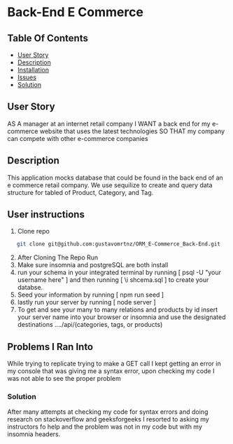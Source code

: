 # Back-End E Commerce 

## Table Of Contents
- [User Story](#User-Story)
- [Description](#Description)
- [Installation](#User-Instructions)
- [Issues](#Problmes-I-Ran-Into)
- [Solution](#Solution)


## User Story
AS A manager at an internet retail company
I WANT a back end for my e-commerce website that uses the latest technologies
SO THAT my company can compete with other e-commerce companies

## Description 
This application mocks database that could be found in the back end of an e commerce retail company. We use sequilize to create and query data structure for tabled of Product, Category, and Tag.

## User instructions
1. Clone repo
 ```bash
    git clone git@github.com:gustavomrtnz/ORM_E-Commerce_Back-End.git
 ```
2. After Cloning The Repo Run
4. Make sure insomnia and postgreSQL are both install
4. run your schema in your integrated terminal by running [ psql -U "your username here" ] and then running [ \i shcema.sql ] to create your databse.
5. Seed your information by running [ npm run seed ]
6. lastly run your server by running [ node server ]
7. To get and see your many to many relations and products by id insert your server name into your browser or insomnia and use the designated destinations ..../api/(categories, tags, or products)

## Problems I Ran Into
While trying to replicate trying to make a GET call I kept getting an error in my console that was giving me a syntax error, upon checking my code I was not able to see the proper problem

### Solution
After many attempts at checking my code for syntax errors and doing research on stackoverflow and geeksforgeeks I resorted to asking my instructors fo help and the problem was not in my code but with my insomnia headers. 
